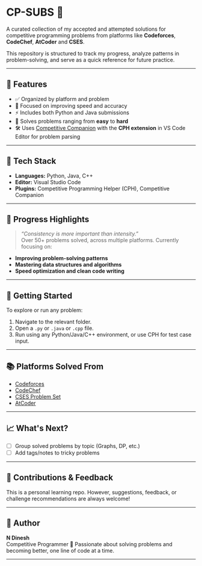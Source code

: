 # CP-SUBS 🚀

A curated collection of my accepted and attempted solutions for competitive programming problems from platforms like **Codeforces**, **CodeChef**, **AtCoder** and **CSES**.

This repository is structured to track my progress, analyze patterns in problem-solving, and serve as a quick reference for future practice.

---

## 📌 Features

- ✅ Organized by platform and problem
- 🧠 Focused on improving speed and accuracy
- ⚡ Includes both Python and Java submissions
- 🧩 Solves problems ranging from **easy** to **hard**
- 🛠️ Uses [Competitive Companion](https://github.com/jmerle/competitive-companion) with the **CPH extension** in VS Code Editor for problem parsing

---

## 🔧 Tech Stack

- **Languages:** Python, Java, C++
- **Editor:** Visual Studio Code
- **Plugins:** Competitive Programming Helper (CPH), Competitive Companion

---

## 🏁 Progress Highlights

> _“Consistency is more important than intensity.”_  
Over 50+ problems solved, across multiple platforms. Currently focusing on:
- **Improving problem-solving patterns**
- **Mastering data structures and algorithms**
- **Speed optimization and clean code writing**

---

## 🚀 Getting Started

To explore or run any problem:
1. Navigate to the relevant folder.
2. Open a `.py` or `.java` or `.cpp` file.
3. Run using any Python/Java/C++ environment, or use CPH for test case input.

---

## 📚 Platforms Solved From

- [Codeforces](https://codeforces.com/)
- [CodeChef](https://www.codechef.com/)
- [CSES Problem Set](https://cses.fi/problemset/)
- [AtCoder](https://atcoder.jp/)

---

## 📈 What's Next?
- [ ] Group solved problems by topic (Graphs, DP, etc.)
- [ ] Add tags/notes to tricky problems

---

## 🙌 Contributions & Feedback

This is a personal learning repo. However, suggestions, feedback, or challenge recommendations are always welcome!

---

## 🧠 Author

**N Dinesh**  
Competitive Programmer
📍 Passionate about solving problems and becoming better, one line of code at a time.

---

